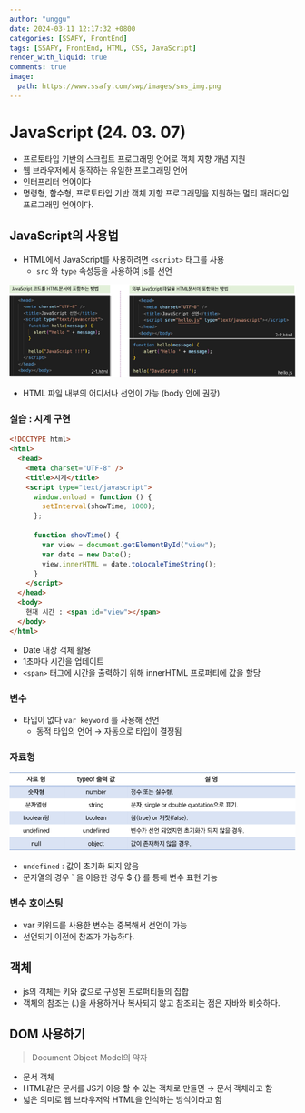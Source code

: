 ```yaml
---
author: "unggu"
date: 2024-03-11 12:17:32 +0800
categories: [SSAFY, FrontEnd]
tags: [SSAFY, FrontEnd, HTML, CSS, JavaScript]
render_with_liquid: true
comments: true
image:
  path: https://www.ssafy.com/swp/images/sns_img.png
---
```



# JavaScript (24. 03. 07)

- 프로토타입 기반의 스크립트 프로그래밍 언어로 객체 지향 개념 지원
- 웹 브라우저에서 동작하는 유일한 프로그래밍 언어
- 인터프리터 언어이다
- 명령형, 함수형, 프로토타입 기반 객체 지향 프로그래밍을 지원하는 멀티 패러다임 프로그래밍 언어이다.

## JavaScript의 사용법

- HTML에서 JavaScript를 사용하려면 `<script>` 태그를 사용
    - `src` 와 `type` 속성등을 사용하여 js를 선언

![Untitled](resources/JavaScript%20(24%2003%2007)%201a1f5b5696aa4185825d6ba0a877097e/Untitled.png)

- HTML 파일 내부의 어디서나 선언이 가능 (body 안에 권장)

### 실습 : 시계 구현

```html
<!DOCTYPE html>
<html>
  <head>
    <meta charset="UTF-8" />
    <title>시계</title>
    <script type="text/javascript">
      window.onload = function () {
        setInterval(showTime, 1000);
      };

      function showTime() {
        var view = document.getElementById("view");
        var date = new Date();
        view.innerHTML = date.toLocaleTimeString();
      }
    </script>
  </head>
  <body>
    현재 시간 : <span id="view"></span>
  </body>
</html>

```

- Date 내장 객체 활용
- 1초마다 시간을 업데이트
- `<span>` 태그에 시간을 출력하기 위해 innerHTML 프로퍼티에 값을 할당

### 변수

- 타입이 없다 `var keyword` 를 사용해 선언
    - 동적 타입의 언어 → 자동으로 타입이 결정됨

### 자료형

![Untitled](resources/JavaScript%20(24%2003%2007)%201a1f5b5696aa4185825d6ba0a877097e/Untitled%201.png)

- `undefined` : 값이 초기화 되지 않음
- 문자열의 경우 ` 을 이용한 경우 $ {} 를 통해 변수 표현 가능

### 변수 호이스팅

- var 키워드를 사용한 변수는 중복해서 선언이 가능
- 선언되기 이전에 참조가 가능하다.

## 객체

- js의 객체는 키와 값으로 구성된 프로퍼티들의 집합
- 객체의 참조는 (.)을 사용하거나 복사되지 않고 참조되는 점은 자바와 비슷하다.

## DOM 사용하기

> Document Object Model의 약자
> 
- 문서 객체
- HTML같은 문서를 JS가 이용 할 수 있는 객체로 만들면 → 문서 객체라고 함
- 넓은 의미로 웹 브라우저악 HTML을 인식하는 방식이라고 함